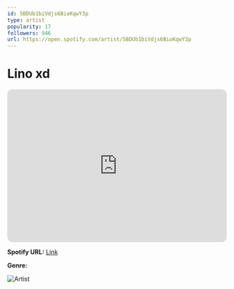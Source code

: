```yaml
---
id: 5BDUb1biVdjs6BioKqwY3p
type: artist
popularity: 17
followers: 946
url: https://open.spotify.com/artist/5BDUb1biVdjs6BioKqwY3p
---
```

# Lino xd

<iframe style="border-radius:12px" src="https://open.spotify.com/embed/artist/5BDUb1biVdjs6BioKqwY3p" width="100%" height="352" frameBorder="0" allowfullscreen="" allow="autoplay; clipboard-write; encrypted-media; fullscreen; picture-in-picture" loading="lazy"></iframe>

**Spotify URL:** [Link](https://open.spotify.com/artist/5BDUb1biVdjs6BioKqwY3p)

**Genre:** 

![Artist](https://i.scdn.co/image/ab6761610000e5ebe220a55c4af554404dd00f14)
